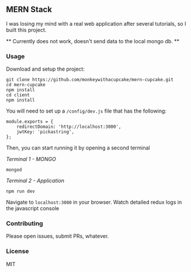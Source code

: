 ## MERN Stack
I was losing my mind with a real web application after several tutorials, so I built this project.

** Currently does not work, doesn't send data to the local mongo db. **

### Usage

Download and setup the project:
```
git clone https://github.com/monkeywithacupcake/mern-cupcake.git
cd mern-cupcake
npm install
cd client
npm install
```

You will need to set up a `/config/dev.js` file that has the following:

```
module.exports = {
    redirectDomain: 'http://localhost:3000',
    jwtKey: 'pickastring',
};

```

Then, you can start running it by opening a second terminal

*Terminal 1 - MONGO*
```
mongod
```

*Terminal 2 - Application*
```
npm run dev
```

Navigate to `localhost:3000` in your browser. Watch detailed redux logs in the javascript console

### Contributing
Please open issues, submit PRs, whatever.

### License
MIT
